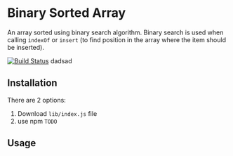 # Binary Sorted Array #

An array sorted using binary search algorithm. Binary search is used when calling `indexOf` or `insert` (to find position in the array where the item should be inserted).

[![Build Status](https://travis-ci.org/mcliwanow/binary-sorted-array.svg?branch=master)](https://travis-ci.org/mcliwanow/binary-sorted-array)
dadsad
## Installation ##

There are 2 options:
1. Download `lib/index.js` file
2. use npm `TODO`

## Usage ##

